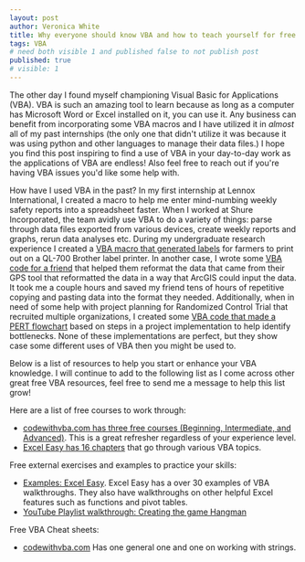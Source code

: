 ```yaml
---
layout: post
author: Veronica White
title: Why everyone should know VBA and how to teach yourself for free!
tags: VBA 
# need both visible 1 and published false to not publish post
published: true
# visible: 1
---
```


The other day I found myself championing Visual Basic for Applications (VBA). VBA is such an amazing tool to learn because as long as a computer has Microsoft Word or Excel installed on it, you can use it. Any business can benefit from incorporating some VBA macros and I have utilized it in *almost* all of my past internships (the only one that didn't utilize it was because it was using python and other languages to manage their data files.) I hope you find this post inspiring to find a use of VBA in your day-to-day work as the applications of VBA are endless! Also feel free to reach out if you're having VBA issues you'd like some help with.

How have I used VBA in the past? In my first internship at Lennox International, I created a macro to help me enter mind-numbing weekly safety reports into a spreadsheet faster. When I worked at Shure Incorporated, the team avidly use VBA to do a variety of things: parse through data files exported from various devices, create weekly reports and graphs, rerun data analyses etc. During my undergraduate research experience I created a [VBA macro that generated labels](https://sites.google.com/site/ifhnetwork/home/dowloads) for farmers to print out on a QL-700 Brother label printer. In another case, I wrote some [VBA code for a friend](/docs/VBAresources/GPSwaypointsVBAtool.zip) that helped them reformat the data that came from their GPS tool that reformatted the data in a way that ArcGIS could input the data. It took me a couple hours and saved my friend tens of hours of repetitive copying and pasting data into the format they needed. Additionally, when in need of some help with project planning for Randomized Control Trial that recruited multiple organizations, I created some [VBA code that made a PERT flowchart](/docs/VBAresources/PERT.xlsm) based on steps in a project implementation to help identify bottlenecks. None of these implementations are perfect, but they show case some different uses of VBA then you might be used to.

Below is a list of resources to help you start or enhance your VBA knowledge. I will continue to add to the following list as I come across other great free VBA resources, feel free to send me a message to help this list grow! 
 
Here are a list of free courses to work through:
- [codewithvba.com has three free courses (Beginning, Intermediate, and Advanced)](https://www.codewithvba.com/lessons/). This is a great refresher regardless of your experience level.
- [Excel Easy has 16 chapters](https://www.excel-easy.com/vba.html) that go through various VBA topics. 


Free external exercises and examples to practice your skills: 
- [Examples: Excel Easy](https://www.excel-easy.com/examples.html). Excel Easy has a over 30 examples of VBA walkthroughs. They also have walkthroughs on other helpful Excel features such as functions and pivot tables.
- [YouTube Playlist walkthrough: Creating the game Hangman](https://www.youtube.com/playlist?list=PLTd6ceoshprf4KdqHEmGTP_DbAMlAbERd)

Free VBA Cheat sheets:
- [codewithvba.com](https://www.codewithvba.com/vba-cheat-sheet/) Has one general one and one on working with strings.
